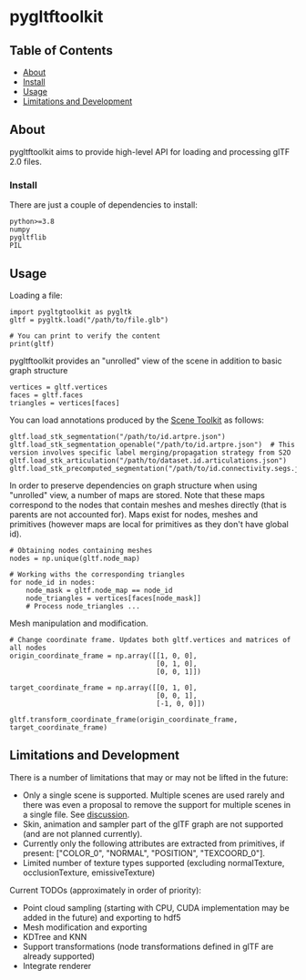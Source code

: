 # pygltftoolkit

## Table of Contents

- [About](#about)
- [Install](#install)
- [Usage](#usage)
- [Limitations and Development](#dev)

## About <a name = "about"></a>

pygltftoolkit aims to provide high-level API for loading and processing glTF 2.0 files. 

### Install <a name = "install"></a>

There are just a couple of dependencies to install:

```
python>=3.8
numpy
pygltflib
PIL
```

## Usage <a name = "usage"></a>

Loading a file:

```
import pygltgtoolkit as pygltk
gltf = pygltk.load("/path/to/file.glb")

# You can print to verify the content
print(gltf)
```

pygltftoolkit provides an "unrolled" view of the scene in addition to basic graph structure

```
vertices = gltf.vertices
faces = gltf.faces
triangles = vertices[faces]
```

You can load annotations produced by the [Scene Toolkit](https://github.com/smartscenes/sstk) as follows:

```
gltf.load_stk_segmentation("/path/to/id.artpre.json")
gltf.load_stk_segmentation_openable("/path/to/id.artpre.json")  # This version involves specific label merging/propagation strategy from S2O
gltf.load_stk_articulation("/path/to/dataset.id.articulations.json")
gltf.load_stk_precomputed_segmentation("/path/to/id.connectivity.segs.json")
```

In order to preserve dependencies on graph structure when using "unrolled" view, a number of maps are stored. Note that these maps correspond to the nodes that contain meshes and meshes directly (that is parents are not accounted for). Maps exist for nodes, meshes and primitives (however maps are local for primitives as they don't have global id).

```
# Obtaining nodes containing meshes
nodes = np.unique(gltf.node_map)

# Working withs the corresponding triangles
for node_id in nodes:
    node_mask = gltf.node_map == node_id
    node_triangles = vertices[faces[node_mask]]
    # Process node_triangles ...
```

Mesh manipulation and modification.

```
# Change coordinate frame. Updates both gltf.vertices and matrices of all nodes
origin_coordinate_frame = np.array([[1, 0, 0],
                                    [0, 1, 0],
                                    [0, 0, 1]])

target_coordinate_frame = np.array([[0, 1, 0],
                                    [0, 0, 1],
                                    [-1, 0, 0]])

gltf.transform_coordinate_frame(origin_coordinate_frame, target_coordinate_frame)
```

## Limitations and Development <a name = "dev"></a>

There is a number of limitations that may or may not be lifted in the future:
* Only a single scene is supported. Multiple scenes are used rarely and there was even a proposal to remove the support for multiple scenes in a single file. See [discussion](https://github.com/KhronosGroup/glTF/issues/1542). 
* Skin, animation and sampler part of the glTF graph are not supported (and are not planned currently).
* Currently only the following attributes are extracted from primitives, if present: ["COLOR_0", "NORMAL", "POSITION", "TEXCOORD_0"]. 
* Limited number of texture types supported (excluding normalTexture, occlusionTexture, emissiveTexture)

Current TODOs (approximately in order of priority):
* Point cloud sampling (starting with CPU, CUDA implementation may be added in the future) and exporting to hdf5
* Mesh modification and exporting
* KDTree and KNN
* Support transformations (node transformations defined in glTF are already supported)
* Integrate renderer